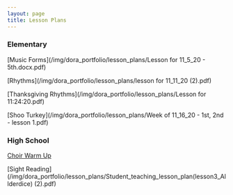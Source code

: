 ```yaml
---
layout: page
title: Lesson Plans
---
```


### Elementary

[Music Forms](/img/dora_portfolio/lesson_plans/Lesson for 11_5_20 - 5th.docx.pdf)

[Rhythms](/img/dora_portfolio/lesson_plans/lesson for 11_11_20 (2).pdf)

[Thanksgiving Rhythms](/img/dora_portfolio/lesson_plans/Lesson for 11:24:20.pdf)

[Shoo Turkey](/img/dora_portfolio/lesson_plans/Week of 11_16_20 - 1st, 2nd - lesson 1.pdf)

### High School

[Choir Warm Up](/img/dora_portfolio/lesson_plans/Lesson_for_10/15/20(2).pdf)

[Sight Reading](/img/dora_portfolio/lesson_plans/Student_teaching_lesson_plan(lesson3_Allderdice) (2).pdf)


